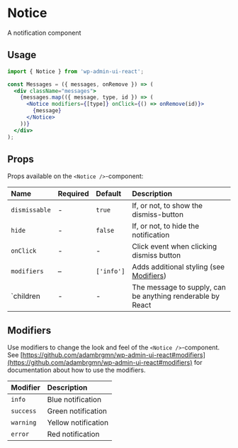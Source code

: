 # Notice

A notification component

## Usage

```jsx
import { Notice } from 'wp-admin-ui-react';

const Messages = ({ messages, onRemove }) => (
  <div className="messages">
    {messages.map(({ message, type, id }) => (
      <Notice modifiers={[type]} onClick={() => onRemove(id)}>
        {message}
      </Notice>
    ))}
  </div>
);
```

## Props

Props available on the `<Notice />`-component:

| Name          | Required | Default    | Description                                                |
| :------------ | :------- | :--------- | :--------------------------------------------------------- |
| `dismissable` | -        | `true`     | If, or not, to show the dismiss-button                     |
| `hide`        | -        | `false`    | If, or not, to hide the notification                       |
| `onClick`     | -        | -          | Click event when clicking dismiss button                   |
| `modifiers`   | –        | `['info']` | Adds additional styling (see [Modifiers](#modifiers))      |
| `children     | -        | -          | The message to supply, can be anything renderable by React |

## Modifiers

Use modifiers to change the look and feel of the `<Notice />`-component. See [https://github.com/adambrgmn/wp-admin-ui-react#modifiers](https://github.com/adambrgmn/wp-admin-ui-react#modifiers) for documentation about how to use the modifiers.

| Modifier  | Description         |
| :-------- | :------------------ |
| `info`    | Blue notification   |
| `success` | Green notification  |
| `warning` | Yellow notification |
| `error`   | Red notification    |
